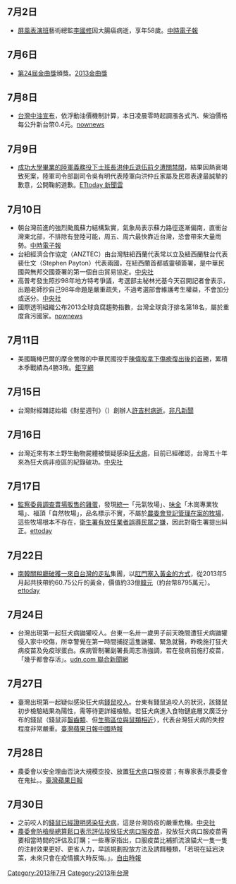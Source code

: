 <noinclude></noinclude>

## 7月2日

  - [屏風表演班](../Page/屏風表演班.md "wikilink")藝術總監[李國修](../Page/李國修.md "wikilink")因大腸癌病逝，享年58歲。[中時電子報](https://web.archive.org/web/20131217193410/http://showbiz.chinatimes.com/2009Cti/Channel/Showbiz/showbiz-feature-cnt/0%2C5115%2C112013070200840%2C00.html)

## 7月6日

  - [第24屆金曲獎](../Page/第24屆金曲獎.md "wikilink")頒獎。[2013金曲獎](https://web.archive.org/web/20130708040627/http://2013goldenmelody.bamid.gov.tw/)

## 7月8日

  - [台灣中油宣布](https://zh.wikipedia.org/wiki/台灣中油 "wikilink")，依浮動油價機制計算，本日凌晨零時起調漲各式汽、柴油價格每公升新台幣0.4元。[nownews](http://www.nownews.com/2013/07/07/320-2959820.htm)

## 7月9日

  - [成功大學畢業的陸軍義務役下士班長](https://zh.wikipedia.org/wiki/成功大學 "wikilink")[洪仲丘退伍前夕遭關禁閉](https://zh.wikipedia.org/wiki/洪仲丘 "wikilink")，結果因熱衰竭致死案，陸軍司令部副司令吳有明代表陸軍向洪仲丘家屬及民眾表達最誠摯的歉意，公開鞠躬道歉。[ETtoday 新聞雲](http://www.ettoday.net/news/20130709/238139.htm)

## 7月10日

  - 朝台灣前進的強烈颱風蘇力結構紮實，氣象局表示蘇力路徑逐漸偏南，直衝台灣東北部，不排除有登陸可能，周五、周六最快靠近台灣，恐會帶來大量雨勢。[中時電子報](https://web.archive.org/web/20130715212303/http://www.chinatimes.com/realtimenews/%E8%98%87%E5%8A%9B%E8%BD%89%E5%BC%B7%E9%A2%B1--%E6%98%8E%E6%99%9A%E7%99%BC%E9%99%B8%E8%AD%A6-20130710002242-260401)
  - 台紐經濟合作協定（ANZTEC）由台灣駐紐西蘭代表常以立及紐西蘭駐台代表裴仕文（Stephen Payton）代表兩國，在紐西蘭首都威靈頓簽署，是中華民國與無邦交國簽署的第一個自由貿易協定。[中央社](https://web.archive.org/web/20140301000423/http://www.cna.com.tw/News/aFE/201307100235-1.aspx)
  - 高普考發生照抄98年地方特考爭議，考選部主秘林光基今天召開記者會表示，出題老師抄自己98年命題是嚴重疏失，不過考選部會維護考生權益，不會加分或送分。[中央社](http://www.cna.com.tw/News/FirstNews/201307100028-1.aspx)
  - 國際透明組織公布2013全球貪腐趨勢指數，台灣全球貪汙排名第18名，屬於重度貪污國家。[nownews](http://www.nownews.com/2013/07/10/301-2961014.htm)

## 7月11日

  - 美國職棒巴爾的摩金鶯隊的中華民國投手[陳偉殷拿下傷癒復出後的首勝](https://zh.wikipedia.org/wiki/陳偉殷 "wikilink")，累積本季戰績為4勝3敗。[鉅亨網](http://news.cnyes.com/Content/20130711/KH920YOM82U0M.shtml)

## 7月15日

  - 台灣財經雜誌始祖《財星週刊》（）創辦人[許吉村病逝](https://zh.wikipedia.org/wiki/許吉村 "wikilink")。[非凡新聞](https://tw.news.yahoo.com/video/%E7%B8%B1%E6%A9%AB%E8%82%A1%E6%B5%B740%E5%B9%B4-%E8%B2%A1%E6%98%9F%E5%89%B5%E8%BE%A6%E4%BA%BA%E8%A8%B1%E5%90%89%E6%9D%91%E7%97%85%E9%80%9D-090000256.html)

## 7月16日

  - 台灣近來有本土野生動物屍體被懷疑感染[狂犬病](../Page/狂犬病.md "wikilink")，目前已經確認，台灣五十年來為狂犬病非疫區的紀錄破功。[中央社](http://www.cna.com.tw/News/FirstNews/201307160059-1.aspx)

## 7月17日

  - [監察委員調查賣場販售的](https://zh.wikipedia.org/wiki/監察委員 "wikilink")[雞蛋](../Page/雞蛋.md "wikilink")，發現[統一](../Page/統一企業.md "wikilink")「元氣牧場」、[味全](../Page/味全.md "wikilink")「木崗專業牧場」、福頂「自然牧場」，品名標示不實，不屬於[農委會登記管理在案的](https://zh.wikipedia.org/wiki/行政院農業委員會 "wikilink")[牧場](https://zh.wikipedia.org/wiki/牧場 "wikilink")，這些牧場根本不存在，[衛生署有放任業者誤導民眾之嫌](https://zh.wikipedia.org/wiki/行政院衛生署 "wikilink")，因此對衛生署提出糾正。[ettoday](http://www.ettoday.net/news/20130717/242305.htm)

## 7月22日

  - [南韓關稅廳破獲一來自台灣的](https://zh.wikipedia.org/wiki/南韓 "wikilink")[走私](../Page/走私.md "wikilink")集團，以[肛門塞入](https://zh.wikipedia.org/wiki/肛門 "wikilink")[黃金的方式](https://zh.wikipedia.org/wiki/黃金 "wikilink")，從2013年5月起共挾帶約60.75公斤的黃金，價值約33億[韓元](https://zh.wikipedia.org/wiki/韓元 "wikilink")（約台幣8795萬元）。[ettoday](http://www.ettoday.net/news/20130722/244916.htm)

## 7月24日

  - 台灣出現第一起狂犬病鼬獾咬人。台東一名卅一歲男子前天晚間遭狂犬病鼬獾侵入家中咬傷，所幸警覺在第一時間捕捉這隻鼬獾、緊急就醫，昨晚施打狂犬病疫苗及免疫球蛋白。疾病管制署副署長周志浩強調，若在發病前施打疫苗，「幾乎都會存活」。[udn.com 聯合新聞網](https://web.archive.org/web/20130725055050/http://udn.com/NEWS/NATIONAL/NATS2/8048287.shtml)

## 7月27日

  - 臺灣出現第一起疑似感染狂犬病[錢鼠咬人](https://zh.wikipedia.org/wiki/錢鼠 "wikilink")。台東有錢鼠追咬人的狀況，該錢鼠初步檢驗結果為陽性，需等待更詳細檢驗。若狂犬病進入食物鏈底層又廣泛分布的錢鼠（錢鼠非[齧齒類](https://zh.wikipedia.org/wiki/齧齒類 "wikilink")、但[生態區位與鼠類相近](https://zh.wikipedia.org/wiki/生態區位 "wikilink")），代表台灣狂犬病的失控程度非常嚴重。[臺灣蘋果日報](http://www.appledaily.com.tw/appledaily/article/headline/20130727/35180019/)[中國時報](https://web.archive.org/web/20130729045745/http://www.chinatimes.com/newspapers/%E9%A6%96%E4%BE%8B%E5%8F%B0%E6%9D%B1%E9%8C%A2%E9%BC%A0%E5%92%AC%E4%BA%BA-%E9%A9%97%E5%87%BA%E7%8B%82%E7%8A%AC%E7%97%85-20130727000866-260102)

## 7月28日

  - 農委會以安全理由否決大規模空投、放置[狂犬病](../Page/狂犬病.md "wikilink")口服疫苗；有專家表示農委會在鬼扯。。[臺灣蘋果日報](http://www.appledaily.com.tw/realtimenews/article/life/20130728/232256/%E9%98%B2%E6%AA%A2%E5%B1%80%E7%A8%B1%E5%B1%B1%E5%8D%80%E6%8A%95%E6%B4%BB%E8%97%A5%E5%8D%B1%E5%AE%B3%E5%A4%A7%E3%80%80%E7%8D%B8%E9%86%AB%E6%96%A5%E4%BA%82%E8%AC%9B)

## 7月30日

  - 之前咬人的[錢鼠已經證明感染](https://zh.wikipedia.org/wiki/錢鼠 "wikilink")[狂犬病](../Page/狂犬病.md "wikilink")，這是台灣防疫的嚴重危機。[中央社](http://www.cna.com.tw/News/FirstNews/201307300061-1.aspx)
  - [農委會防檢局總算鬆口表示評估投放狂犬病口服疫苗](https://zh.wikipedia.org/wiki/農委會 "wikilink")，投放狂犬病口服疫苗需要相當時間的評估及訂購；一些專家指出，口服疫苗比補抓流浪貓犬一隻一隻的注射效果更好、更省人力，早該規劃投放方法及誘餌種類，「若現在延宕決策，未來只會在疫情擴大時反悔。」。[自由時報](http://www.libertytimes.com.tw/2013/new/jul/31/today-life1-4.htm?Slots=Life)

[Category:2013年7月](https://zh.wikipedia.org/wiki/Category:2013年7月 "wikilink") [Category:2013年台灣](https://zh.wikipedia.org/wiki/Category:2013年台灣 "wikilink")